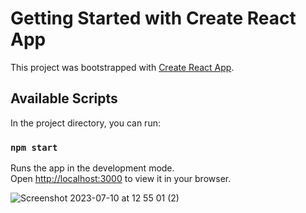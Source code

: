 # Getting Started with Create React App

This project was bootstrapped with [Create React App](https://github.com/facebook/create-react-app).

## Available Scripts

In the project directory, you can run:

### `npm start`

Runs the app in the development mode.\
Open [http://localhost:3000](http://localhost:3000) to view it in your browser.



![Screenshot 2023-07-10 at 12 55 01 (2)](https://github.com/zaikis/imdb/assets/62755319/01898ae0-0602-45cf-93d4-77acdf37d105)
